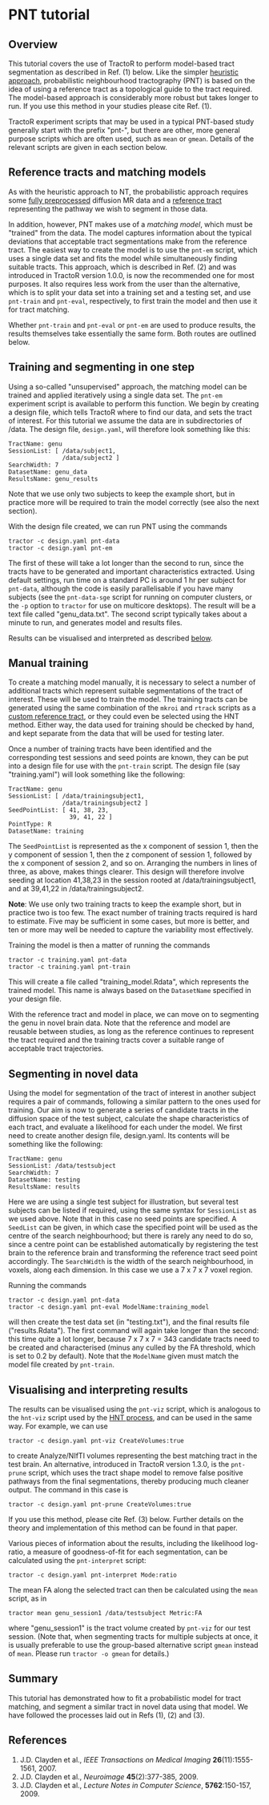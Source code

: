 # PNT tutorial

## Overview

This tutorial covers the use of TractoR to perform model-based tract segmentation as described in Ref. (1) below. Like the simpler [heuristic approach](HNT-tutorial.html), probabilistic neighbourhood tractography (PNT) is based on the idea of using a reference tract as a topological guide to the tract required. The model-based approach is considerably more robust but takes longer to run. If you use this method in your studies please cite Ref. (1).

TractoR experiment scripts that may be used in a typical PNT-based study generally start with the prefix "pnt-", but there are other, more general purpose scripts which are often used, such as `mean` or `gmean`. Details of the relevant scripts are given in each section below.

## Reference tracts and matching models

As with the heuristic approach to NT, the probabilistic approach requires some [fully preprocessed](diffusion-preprocessing.html) diffusion MR data and a [reference tract](reference-tracts.html) representing the pathway we wish to segment in those data.

In addition, however, PNT makes use of a *matching model*, which must be "trained" from the data. The model captures information about the typical deviations that acceptable tract segmentations make from the reference tract. The easiest way to create the model is to use the `pnt-em` script, which uses a single data set and fits the model while simultaneously finding suitable tracts. This approach, which is described in Ref. (2) and was introduced in TractoR version 1.0.0, is now the recommended one for most purposes. It also requires less work from the user than the alternative, which is to split your data set into a training set and a testing set, and use `pnt-train` and `pnt-eval`, respectively, to first train the model and then use it for tract matching.

Whether `pnt-train` and `pnt-eval` or `pnt-em` are used to produce results, the results themselves take essentially the same form. Both routes are outlined below.

## Training and segmenting in one step

Using a so-called "unsupervised" approach, the matching model can be trained and applied iteratively using a single data set. The `pnt-em` experiment script is available to perform this function. We begin by creating a design file, which tells TractoR where to find our data, and sets the tract of interest. For this tutorial we assume the data are in subdirectories of /data. The design file, `design.yaml`, will therefore look something like this:

    TractName: genu
    SessionList: [ /data/subject1,
                   /data/subject2 ]
    SearchWidth: 7
    DatasetName: genu_data
    ResultsName: genu_results

Note that we use only two subjects to keep the example short, but in practice more will be required to train the model correctly (see also the next section).

With the design file created, we can run PNT using the commands

    tractor -c design.yaml pnt-data
    tractor -c design.yaml pnt-em

The first of these will take a lot longer than the second to run, since the tracts have to be generated and important characteristics extracted. Using default settings, run time on a standard PC is around 1 hr per subject for `pnt-data`, although the code is easily parallelisable if you have many subjects (see the `pnt-data-sge` script for running on computer clusters, or the `-p` option to `tractor` for use on multicore desktops). The result will be a text file called "genu_data.txt". The second script typically takes about a minute to run, and generates model and results files.

Results can be visualised and interpreted as described [below](#visualising-and-interpreting-results).

## Manual training

To create a matching model manually, it is necessary to select a number of additional tracts which represent suitable segmentations of the tract of interest. These will be used to train the model. The training tracts can be generated using the same combination of the `mkroi` and `rtrack` scripts as a [custom reference tract](reference-tracts.html), or they could even be selected using the HNT method. Either way, the data used for training should be checked by hand, and kept separate from the data that will be used for testing later.

Once a number of training tracts have been identified and the corresponding test sessions and seed points are known, they can be put into a design file for use with the `pnt-train` script. The design file (say "training.yaml") will look something like the following:

    TractName: genu
    SessionList: [ /data/trainingsubject1,
                   /data/trainingsubject2 ]
    SeedPointList: [ 41, 38, 23,
                     39, 41, 22 ]
    PointType: R
    DatasetName: training

The `SeedPointList` is represented as the x component of session 1, then the y component of session 1, then the z component of session 1, followed by the x component of session 2, and so on. Arranging the numbers in lines of three, as above, makes things clearer. This design will therefore involve seeding at location 41,38,23 in the session rooted at /data/trainingsubject1, and at 39,41,22 in /data/trainingsubject2.

**Note**: We use only two training tracts to keep the example short, but in practice two is too few. The exact number of training tracts required is hard to estimate. Five may be sufficient in some cases, but more is better, and ten or more may well be needed to capture the variability most effectively.

Training the model is then a matter of running the commands

    tractor -c training.yaml pnt-data
    tractor -c training.yaml pnt-train

This will create a file called "training_model.Rdata", which represents the trained model. This name is always based on the `DatasetName` specified in your design file.

With the reference tract and model in place, we can move on to segmenting the genu in novel brain data. Note that the reference and model are reusable between studies, as long as the reference continues to represent the tract required and the training tracts cover a suitable range of acceptable tract trajectories.

## Segmenting in novel data

Using the model for segmentation of the tract of interest in another subject requires a pair of commands, following a similar pattern to the ones used for training. Our aim is now to generate a series of candidate tracts in the diffusion space of the test subject, calculate the shape characteristics of each tract, and evaluate a likelihood for each under the model. We first need to create another design file, design.yaml. Its contents will be something like the following:

    TractName: genu
    SessionList: /data/testsubject
    SearchWidth: 7
    DatasetName: testing
    ResultsName: results

Here we are using a single test subject for illustration, but several test subjects can be listed if required, using the same syntax for `SessionList` as we used above. Note that in this case no seed points are specified. A `SeedList` can be given, in which case the specified point will be used as the centre of the search neighbourhood; but there is rarely any need to do so, since a centre point can be established automatically by registering the test brain to the reference brain and transforming the reference tract seed point accordingly. The `SearchWidth` is the width of the search neighbourhood, in voxels, along each dimension. In this case we use a 7 x 7 x 7 voxel region.

Running the commands

    tractor -c design.yaml pnt-data
    tractor -c design.yaml pnt-eval ModelName:training_model

will then create the test data set (in "testing.txt"), and the final results file ("results.Rdata"). The first command will again take longer than the second: this time quite a lot longer, because 7 x 7 x 7 = 343 candidate tracts need to be created and characterised (minus any culled by the FA threshold, which is set to 0.2 by default). Note that the `ModelName` given must match the model file created by `pnt-train`.

## Visualising and interpreting results

The results can be visualised using the `pnt-viz` script, which is analogous to the `hnt-viz` script used by the [HNT process](HNT-tutorial.html), and can be used in the same way. For example, we can use

    tractor -c design.yaml pnt-viz CreateVolumes:true

to create Analyze/NIfTI volumes representing the best matching tract in the test brain. An alternative, introduced in TractoR version 1.3.0, is the `pnt-prune` script, which uses the tract shape model to remove false positive pathways from the final segmentations, thereby producing much cleaner output. The command in this case is

    tractor -c design.yaml pnt-prune CreateVolumes:true

If you use this method, please cite Ref. (3) below. Further details on the theory and implementation of this method can be found in that paper.

Various pieces of information about the results, including the likelihood log-ratio, a measure of goodness-of-fit for each segmentation, can be calculated using the `pnt-interpret` script:

    tractor -c design.yaml pnt-interpret Mode:ratio

The mean FA along the selected tract can then be calculated using the `mean` script, as in

    tractor mean genu_session1 /data/testsubject Metric:FA

where "genu_session1" is the tract volume created by `pnt-viz` for our test session. (Note that, when segmenting tracts for multiple subjects at once, it is usually preferable to use the group-based alternative script `gmean` instead of `mean`. Please run `tractor -o gmean` for details.)

## Summary

This tutorial has demonstrated how to fit a probabilistic model for tract matching, and segment a similar tract in novel data using that model. We have followed the processes laid out in Refs (1), (2) and (3).

## References

1. J.D. Clayden et al., *IEEE Transactions on Medical Imaging* **26**(11):1555-1561, 2007.
2. J.D. Clayden et al., *Neuroimage* **45**(2):377-385, 2009.
3. J.D. Clayden et al., *Lecture Notes in Computer Science*, **5762**:150-157, 2009.